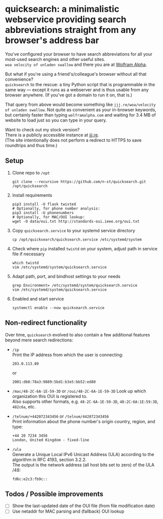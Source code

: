 quicksearch: a minimalistic webservice providing search abbreviations straight from any browser's address bar
=============================================================================================================

You've configured your browser to have search abbreviations for all your
most-used search engines and other useful sites.  
`woa velocity of unladen swallow` and there you are at [Wolfram
Alpha](https://www.wolframalpha.com/input/?i=velocity+of+unladen+swallow).

But what if you're using a friend's/colleague's browser without all that
convenience?  
`quicksearch` to the rescue: a tiny Python script that is programmable in the
same way — except it runs as a webserver and is thus usable from any browser
anywhere. (If you've got a domain to run it on, that is.)

That query from above would become something like `jjj.re/woa/velocity of
unladen swallow`. Not quite as convenient as your in-browser keywords, but
certainly faster than typing `wolframalpha.com` and waiting for 3.4 MB of
website to load just so you can type in your query.

Want to check out my stock version?  
There is a publicly accessible instance at [jjj.re](http://jjj.re/).  
(The site intentionally does not perform a redirect to HTTPS to save roundtrips
and thus time.)

Setup
-----

1. Clone repo to `/opt`

       git clone --recursive https://github.com/n-st/quicksearch.git /opt/quicksearch

2. Install requirements

       pip3 install -U flask twisted
       # Optionally, for phone number analysis:
       pip3 install -U phonenumbers
       # Optionally, for MAC/OUI lookup:
       wget -O data/oui.txt http://standards-oui.ieee.org/oui.txt

3. Copy `quicksearch.service` to your systemd service directory

       cp /opt/quicksearch/quicksearch.service /etc/systemd/system

4. Check where `pip` installed `twistd` on your system,
   adjust path in service file if necessary

       which twistd
       vim /etc/systemd/system/quicksearch.service

5. Adapt path, port, and bindhost settings to your needs

       grep Environment= /etc/systemd/system/quicksearch.service
       vim /etc/systemd/system/quicksearch.service

6. Enabled and start service

       systemctl enable --now quicksearch.service

Non-redirect functionality
--------------------------

Over time, `quicksearch` evolved to also contain a few additional features
beyond mere search redirections:

- `/ip`  
  Print the IP address from which the user is connecting:

      203.0.113.89

  or

      2001:db8:78a3:9889:5bd1:b3e5:bb52:ed80

- `/mac/48-2C-6A-1E-59-3D` or `/oui/48-2C-6A-1E-59-3D`
  Look up which organization this OUI is registered to.  
  Also supports other formats, e.g. `48-2C-6A-1E-59-3D`, `48:2C:6A:1E:59:3D`,
  `482c6a`, etc.

- `/telnum/+442072343456` or `/telnum/442072343456`  
  Print information about the phone number's origin country, region, and type:

      +44 20 7234 3456
      London, United Kingdom - fixed-line

- `/ula`  
  Generate a Unique Local IPv6 Unicast Address (ULA) according to the algorithm
  in RFC 4193, section 3.2.2.  
  The output is the network address (all host bits set to zero) of the ULA /48:

      fd6c:e2c3:fb9c::

Todos / Possible improvements
-----------------------------

- [ ] Show the last-updated date of the OUI file (from file modification date)
- [ ] Use netaddr for MAC parsing and (fallback) OUI lookup
